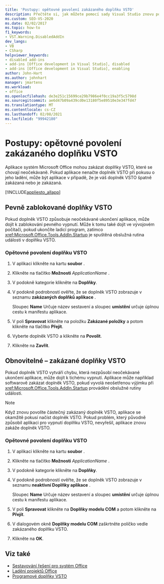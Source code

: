 ```yaml
---
title: 'Postupy: opětovné povolení zakázaného doplňku VSTO'
description: Přečtěte si, jak můžete pomocí sady Visual Studio znovu povolit doplněk VSTO, který je v aplikaci systém Microsoft Office zakázaný.
ms.custom: SEO-VS-2020
ms.date: 02/02/2017
ms.topic: how-to
f1_keywords:
- VST.Warning.DisabledAddIn
dev_langs:
- VB
- CSharp
helpviewer_keywords:
- disabled add-ins
- add-ins [Office development in Visual Studio], disabled
- add-ins [Office development in Visual Studio], enabling
author: John-Hart
ms.author: johnhart
manager: jmartens
ms.workload:
- office
ms.openlocfilehash: de3e251c15699ce29b7986e4f0cc19a3f5c5798d
ms.sourcegitcommit: ae6d47b09a439cd0e13180f5e89510e3e347fd47
ms.translationtype: MT
ms.contentlocale: cs-CZ
ms.lasthandoff: 02/08/2021
ms.locfileid: "99942180"
---
```

# <a name="how-to-re-enable-a-vsto-add-in-that-has-been-disabled"></a>Postupy: opětovné povolení zakázaného doplňku VSTO
  Aplikace systém Microsoft Office mohou zakázat doplňky VSTO, které se chovají neočekávaně. Pokud aplikace nenačte doplněk VSTO při pokusu o jeho ladění, může být aplikace v případě, že je váš doplněk VSTO špatně zakázaná nebo je zakázaná.

 [!INCLUDE[appliesto_allapp](../vsto/includes/appliesto-allapp-md.md)]

## <a name="hard-disabled-vsto-add-ins"></a>Pevně zablokované doplňky VSTO
 Pokud doplněk VSTO způsobuje neočekávané ukončení aplikace, může dojít k zablokování pevného vypnutí. Může k tomu také dojít ve vývojovém počítači, pokud ukončíte ladicí program, zatímco <xref:Microsoft.Office.Tools.AddIn.Startup> je spuštěná obslužná rutina události v doplňku VSTO.

### <a name="to-re-enable-a-vsto-add-in"></a>Opětovné povolení doplňku VSTO

1. V aplikaci klikněte na kartu **soubor** .

2. Klikněte na tlačítko **Možnosti** *ApplicationName* .

3. V podokně kategorie klikněte na **Doplňky**.

4. V podokně podrobností ověřte, že se doplněk VSTO zobrazuje v seznamu **zakázaných doplňků aplikace** .

     Sloupec **Name** Určuje název sestavení a sloupec **umístění** určuje úplnou cestu k manifestu aplikace.

5. V poli **Spravovat** klikněte na položku **Zakázané položky** a potom klikněte na tlačítko **Přejít**.

6. Vyberte doplněk VSTO a klikněte na **Povolit**.

7. Klikněte na **Zavřít**.

## <a name="soft-disabled-vsto-add-ins"></a>Obnovitelné – zakázané doplňky VSTO
 Pokud doplněk VSTO vytváří chybu, která nezpůsobí neočekávané ukončení aplikace, může dojít k tichému vypnutí. Aplikace může například softwarově zakázat doplněk VSTO, pokud vyvolá neošetřenou výjimku při <xref:Microsoft.Office.Tools.AddIn.Startup> provádění obslužné rutiny události.

> [!NOTE]
> Když znovu povolíte částečný zakázaný doplněk VSTO, aplikace se okamžitě pokusí načíst doplněk VSTO. Pokud problém, který původně způsobil aplikaci pro vypnutí doplňku VSTO, nevyřešil, aplikace znovu zakáže doplněk VSTO.

### <a name="to-re-enable-a-vsto-add-in"></a>Opětovné povolení doplňku VSTO

1. V aplikaci klikněte na kartu **soubor** .

2. Klikněte na tlačítko **Možnosti** *ApplicationName* .

3. V podokně kategorie klikněte na **Doplňky**.

4. V podokně podrobností ověřte, že se doplněk VSTO zobrazuje v seznamu **neaktivní Doplňky aplikace** .

     Sloupec **Name** Určuje název sestavení a sloupec **umístění** určuje úplnou cestu k manifestu aplikace.

5. V poli **Spravovat** klikněte na **Doplňky modelu COM** a potom klikněte na **Přejít**.

6. V dialogovém okně **Doplňky modelu COM** zaškrtněte políčko vedle zakázaného doplňku VSTO.

7. Klikněte na **OK**.

## <a name="see-also"></a>Viz také
- [Sestavování řešení pro systém Office](../vsto/building-office-solutions.md)
- [Ladění projektů Office](../vsto/debugging-office-projects.md)
- [Programové doplňky VSTO](../vsto/programming-vsto-add-ins.md)
